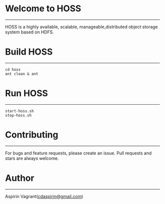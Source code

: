 # **Welcome to HOSS**

***

HOSS is a highly available, scalable, manageable,distributed object storage system based on HDFS. 

# **Build HOSS**

***
```
cd hoss 
ant clean & ant
```
# **Run HOSS**

***
```
start-hoss.sh 
stop-hoss.sh 
```

# **Contributing**

***

For bugs and feature requests, please create an issue. Pull requests and stars are always welcome. 

# **Author**

***

Aspirin Vagrant(cdaspirin@gmail.com)

